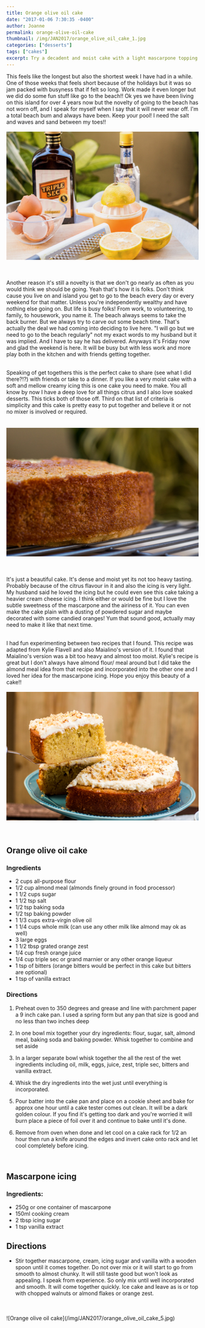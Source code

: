 ```yaml
---
title: Orange olive oil cake
date: "2017-01-06 7:30:35 -0400"
author: Joanne
permalink: orange-olive-oil-cake
thumbnail: /img/JAN2017/orange_olive_oil_cake_1.jpg
categories: ["desserts"]
tags: ["cakes"]
excerpt: Try a decadent and moist cake with a light mascarpone topping
---
```


This feels like the longest but also the shortest week I have had in a while. One of those weeks that feels short because of the holidays but it was so jam packed with busyness that if felt so long.   Work made it even longer but we did do some fun stuff like go to the beach!! Ok yes we have been living on this island for over 4 years now but the novelty of going to the beach has not worn off, and I speak for myself when I say that it will never wear off. I'm a total beach bum and always have been.  Keep your pool! I need the salt and waves and sand between my toes!!
<br>
<br>
![Orange olive oil cake](/img/JAN2017/orange_olive_oil_cake_2.jpg)  
<br>
<br>

Another reason it's still a novelty is that we don't go nearly as often as you would think we should be going.  Yeah that's how it is folks.  Don't think cause you live on and island you get to go to the beach every day or every weekend for that matter.  Unless you're independently wealthy and have nothing else going on. But life is busy folks! From work, to volunteering, to family, to housework, you name it. The beach always seems to take the back burner. But we always try to carve out some beach time. That's actually the deal we had coming into deciding to live here. "I will go but we need to go to the beach regularly" not my exact words to my husband but it was implied.  And I have to say he has delivered.  Anyways it's Friday now and glad the weekend is here. It will be busy but with less work and more play both in the kitchen and with friends getting together.  
<br>

Speaking of get togethers this is the perfect cake to share (see what I did there?!?) with friends or take to a dinner.  If you like a very moist cake with a soft and mellow creamy icing this is one cake you need to make.  You all know by now I have a deep love for all things citrus and I also love soaked desserts. This ticks both of those off.  Third on that list of criteria is simplicity and this cake is pretty easy to put together and believe it or not no mixer is involved or required.  
<br>
<br>
![Orange olive oil cake](/img/JAN2017/orange_olive_oil_cake_3.jpg)  
<br>
<br>

It's just a beautiful cake. It's dense and moist yet its not too heavy tasting.  Probably because of the citrus flavour in it and also the icing is very light.  My husband said he loved the icing but he could even see this cake taking a heavier cream cheese icing.  I think either or would be fine but I love the subtle sweetness of the mascarpone and the airiness of it. You can even make the cake plain with a dusting of powdered sugar and maybe decorated with some candied oranges! Yum that sound good, actually may need to make it like that next time.  
<br>

I had fun experimenting between two recipes that I found.
This recipe was adapted from Kylie Flavell and also Maialino's version of it.
I found that Maialino's version was a bit too heavy and almost too moist.  Kylie's recipe is great but I don't always have almond flour/ meal around but I did take the almond meal idea from that recipe and incorporated into the other one and I loved her idea for the mascarpone icing. Hope you enjoy this beauty of a cake!!
<br>
<br>
![Orange olive oil cake](/img/JAN2017/orange_olive_oil_cake_4.jpg)  
<br>
<br>

## Orange olive oil cake

### Ingredients

* 2 cups all-purpose flour
* 1/2 cup almond meal (almonds finely ground in food processor)
* 1 1/2 cups sugar
* 1 1/2 tsp salt
* 1/2 tsp baking soda
* 1/2 tsp baking powder
* 1 1/3 cups extra-virgin olive oil
* 1 1/4 cups whole milk (can use any other milk like almond may ok as well)
* 3 large eggs
* 1 1/2 tbsp grated orange zest
* 1/4 cup fresh orange juice
* 1/4 cup triple sec or grand marnier or any other orange liqueur
* 1 tsp of bitters (orange bitters would be perfect in this cake but bitters are optional)
* 1 tsp of vanilla extract

### Directions

1. Preheat oven to 350 degrees and grease and line with parchment paper a 9 inch cake pan.  I used a spring form but any pan that size is good and no less than two inches deep

1. In one bowl mix together your dry ingredients: flour, sugar, salt, almond meal, baking soda and baking powder. Whisk together to combine and set aside

1. In a larger separate bowl whisk together the all the rest of the wet ingredients including oil, milk, eggs, juice, zest, triple sec, bitters and vanilla extract.

1. Whisk the dry ingredients into the wet just until everything is incorporated.

1. Pour batter into the cake pan and place on a cookie sheet and bake for approx one hour until a cake tester comes out clean.   It will be a dark golden colour. If you find it's getting too dark and you're worried it will burn place a piece of foil over it and continue to bake until it's done.  

1. Remove from oven when done and let cool on a cake rack for 1/2 an hour then run a knife around the edges and invert cake onto rack and let cool completely before icing.  
<br>


## Mascarpone icing

### Ingredients:

* 250g or one container of  mascarpone
* 150ml cooking cream
* 2 tbsp icing sugar
* 1 tsp vanilla extract

## Directions

* Stir together mascarpone, cream, icing sugar and vanilla with a wooden spoon until it comes together. Do not over mix or it will start to go from smooth to almost chunky.  It  will still taste good but won't look as appealing. I speak from experience. So only mix until well incorporated and smooth.  It will come together quickly.  Ice cake and leave as is or top with chopped walnuts or almond flakes or orange zest.

<br>
<br>
![Orange olive oil cake](/img/JAN2017/orange_olive_oil_cake_5.jpg)
